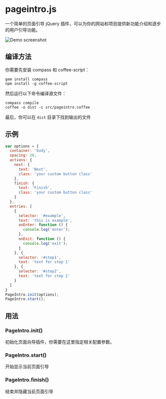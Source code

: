 # pageintro.js

一个简单的页面引导 jQuery 插件，可以为你的网站和项目提供新功能介绍和逐步的用户引导功能。

![Demo screenshot](http://git.oschina.net/uploads/images/2017/0329/175626_f36068f0_568.gif "Demo screenshot")

## 编译方法

你需要先安装 compass 和 coffee-script：

	gem install compass
	npm install -g coffee-script

然后运行以下命令编译源文件：

	compass compile
	coffee -o dist -c src/pageintro.coffee

最后，你可以在 `dist` 目录下找到输出的文件

## 示例

``` javascript
var options = {
  container: 'body',
  spacing: 20,
  actions: {
    next: {
      text: 'Next',
      class: 'your custom button class'
    },
    finish: {
      text: 'Finish',
      class: 'your custom button class'
    }
  },
  entries: [
    {
      selector: '#example',
      text: 'this is example',
      onEnter: function () {
        console.log('enter');
      },
      onExit: function () {
        console.log('exit');
      }
    }, {
      selector: '#step1',
      text: 'text for step 1'
    }, {
      selector: '#step2',
      text: 'text for step 2'
    }
  ]
}
PageIntro.init(options);
PageIntro.start();
```

## 用法

### PageIntro.init()

初始化页面向导插件，你需要在这里指定相关配置参数。

### PageIntro.start()

开始显示当前页面引导

### PageIntro.finish()

结束并隐藏当前页面引导

